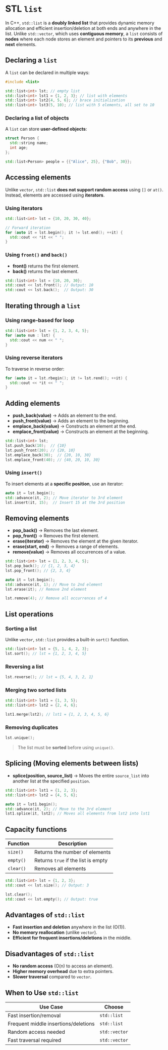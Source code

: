 # STL `list`

In C++, `std::list` is a **doubly linked list** that provides dynamic memory allocation and efficient insertion/deletion at both ends and anywhere in the list. Unlike `std::vector`, which uses **contiguous memory**, a `list` consists of **nodes** where each node stores an element and pointers to its **previous** and **next** elements.

## Declaring a `list`

A `list` can be declared in multiple ways:

```cpp
#include <list>

std::list<int> lst; // empty list
std::list<int> lst1 = {1, 2, 3}; // list with elements
std::list<int> lst2{4, 5, 6}; // brace initialization
std::list<int> lst3(5, 10); // list with 5 elements, all set to 10
```

### Declaring a list of objects
A `list` can store **user-defined objects**:

```cpp
struct Person {
  std::string name;
  int age;
};

std::list<Person> people = {{"Alice", 25}, {"Bob", 30}};
```

## Accessing elements

Unlike `vector`, `std::list` **does not support random access** using `[]` or `at()`. Instead, elements are accessed using **iterators**.

### Using iterators

```cpp
std::list<int> lst = {10, 20, 30, 40};

// Forward iteration
for (auto it = lst.begin(); it != lst.end(); ++it) {
  std::cout << *it << " ";
}
```

### Using `front()` and `back()`
- **front()** returns the first element.
- **back()** returns the last element.

```cpp
std::list<int> lst = {10, 20, 30};
std::cout << lst.front(); // Output: 10
std::cout << lst.back();  // Output: 30
```

## Iterating through a `list`

### Using range-based for loop

```cpp
std::list<int> lst = {1, 2, 3, 4, 5};
for (auto num : lst) {
  std::cout << num << " ";
}
```

### Using reverse iterators
To traverse in reverse order:

```cpp
for (auto it = lst.rbegin(); it != lst.rend(); ++it) {
  std::cout << *it << " ";
}
```

## Adding elements

- **push_back(value)** → Adds an element to the end.
- **push_front(value)** → Adds an element to the beginning.
- **emplace_back(value)** → Constructs an element at the end.
- **emplace_front(value)** → Constructs an element at the beginning.

```cpp
std::list<int> lst;
lst.push_back(10);  // {10}
lst.push_front(20); // {20, 10}
lst.emplace_back(30);  // {20, 10, 30}
lst.emplace_front(40); // {40, 20, 10, 30}
```

### Using `insert()`
To insert elements at a **specific position**, use an iterator:

```cpp
auto it = lst.begin();
std::advance(it, 2); // Move iterator to 3rd element
lst.insert(it, 15);  // Insert 15 at the 3rd position
```

## Removing elements

- **pop_back()** → Removes the last element.
- **pop_front()** → Removes the first element.
- **erase(iterator)** → Removes the element at the given iterator.
- **erase(start, end)** → Removes a range of elements.
- **remove(value)** → Removes all occurrences of a value.

```cpp
std::list<int> lst = {1, 2, 3, 4, 5};
lst.pop_back(); // {1, 2, 3, 4}
lst.pop_front(); // {2, 3, 4}

auto it = lst.begin();
std::advance(it, 1); // Move to 2nd element
lst.erase(it); // Remove 2nd element

lst.remove(4); // Remove all occurrences of 4
```

## List operations

### **Sorting a list**
Unlike `vector`, `std::list` provides a built-in `sort()` function.

```cpp
std::list<int> lst = {5, 1, 4, 2, 3};
lst.sort(); // lst = {1, 2, 3, 4, 5}
```

### **Reversing a list**
```cpp
lst.reverse(); // lst = {5, 4, 3, 2, 1}
```

### **Merging two sorted lists**
```cpp
std::list<int> lst1 = {1, 3, 5};
std::list<int> lst2 = {2, 4, 6};

lst1.merge(lst2); // lst1 = {1, 2, 3, 4, 5, 6}
```

### **Removing duplicates**
```cpp
lst.unique();
```
> The list must be **sorted** before using `unique()`.

## Splicing (Moving elements between lists)

- **splice(position, source_list)** → Moves the entire `source_list` into another list at the specified `position`.

```cpp
std::list<int> lst1 = {1, 2, 3};
std::list<int> lst2 = {4, 5, 6};

auto it = lst1.begin();
std::advance(it, 2); // Move to the 3rd element
lst1.splice(it, lst2); // Moves all elements from lst2 into lst1
```

## Capacity functions

| Function  | Description |
|-----------|-------------|
| `size()`  | Returns the number of elements |
| `empty()` | Returns `true` if the list is empty |
| `clear()` | Removes all elements |

```cpp
std::list<int> lst = {1, 2, 3};
std::cout << lst.size(); // Output: 3

lst.clear();
std::cout << lst.empty(); // Output: true
```

## Advantages of `std::list`
- **Fast insertion and deletion** anywhere in the list (O(1)).
- **No memory reallocation** (unlike `vector`).
- **Efficient for frequent insertions/deletions** in the middle.

## Disadvantages of `std::list`
- **No random access** (O(n) to access an element).
- **Higher memory overhead** due to extra pointers.
- **Slower traversal** compared to `vector`.

## When to Use `std::list`

| Use Case | Choose |
|----------|--------|
| Fast insertion/removal | `std::list` |
| Frequent middle insertions/deletions | `std::list` |
| Random access needed | `std::vector` |
| Fast traversal required | `std::vector` |
